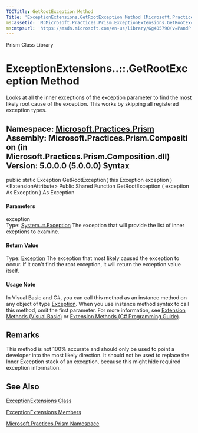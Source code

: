 ```yaml
---
TOCTitle: GetRootException Method
Title: 'ExceptionExtensions.GetRootException Method (Microsoft.Practices.Prism)'
ms:assetid: 'M:Microsoft.Practices.Prism.ExceptionExtensions.GetRootException(System.Exception)'
ms:mtpsurl: 'https://msdn.microsoft.com/en-us/library/Gg405790(v=PandP.50)'
---
```


Prism Class Library

ExceptionExtensions..::.GetRootException Method
===============================================

Looks at all the inner exceptions of the exception parameter to find the most likely root cause of the exception. This works by skipping all registered exception types.

**Namespace:** [Microsoft.Practices.Prism](https://msdn.microsoft.com/n:microsoft.practices.prism)
**Assembly:** Microsoft.Practices.Prism.Composition (in Microsoft.Practices.Prism.Composition.dll) Version: 5.0.0.0 (5.0.0.0)
Syntax
------

<span id="syntaxToggle"></span>public static Exception GetRootException( this Exception exception )&lt;ExtensionAttribute&gt; Public Shared Function GetRootException ( exception As Exception ) As Exception
#### Parameters

exception  
Type: [System..::.Exception](http://msdn2.microsoft.com/en-us/library/c18k6c59)
The exception that will provide the list of inner exeptions to examine.

#### Return Value

Type: [Exception](http://msdn2.microsoft.com/en-us/library/c18k6c59)
The exception that most likely caused the exception to occur. If it can't find the root exception, it will return the exception value itself.
#### Usage Note

In Visual Basic and C\#, you can call this method as an instance method on any object of type [Exception](http://msdn2.microsoft.com/en-us/library/c18k6c59). When you use instance method syntax to call this method, omit the first parameter. For more information, see [Extension Methods (Visual Basic)](http://msdn.microsoft.com/en-us/library/bb384936.aspx) or [Extension Methods (C\# Programming Guide)](http://msdn.microsoft.com/en-us/library/bb383977.aspx).

Remarks
-------

<span id="remarksToggle"></span> This method is not 100% accurate and should only be used to point a developer into the most likely direction. It should not be used to replace the Inner Exception stack of an exception, because this might hide required exception information.

See Also
--------

<span id="seeAlsoToggle"></span>
[ExceptionExtensions Class](https://msdn.microsoft.com/t:microsoft.practices.prism.exceptionextensions)

[ExceptionExtensions Members](https://msdn.microsoft.com/allmembers.t:microsoft.practices.prism.exceptionextensions)

[Microsoft.Practices.Prism Namespace](https://msdn.microsoft.com/n:microsoft.practices.prism)

